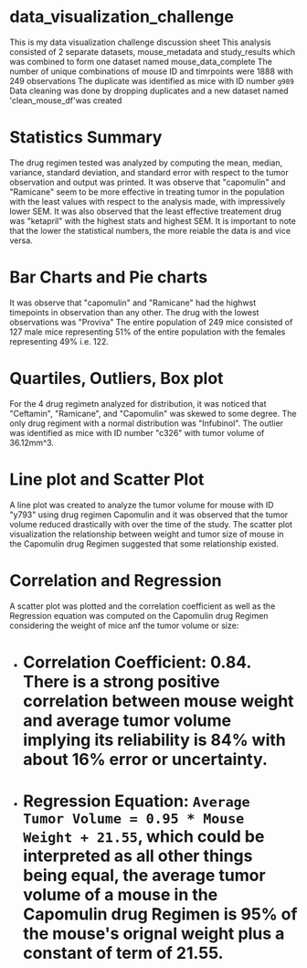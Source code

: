 # data_visualization_challenge
This is my data visualization challenge discussion sheet
This analysis consisted of 2 separate datasets, mouse_metadata and study_results which was combined to form one dataset named mouse_data_complete
The number of unique combinations of mouse ID and timrpoints were 1888 with 249 observations
The duplicate was identified as mice with ID number `g989`
Data cleaning was done by dropping duplicates and a new dataset named 'clean_mouse_df'was created

# Statistics Summary
The drug regimen tested was analyzed by computing the mean, median, variance, standard deviation, and standard error with respect to the tumor observation and  output was printed.
It was observe that "capomulin" and "Ramicane" seem to be more effective in treating tumor in the population with the least values with respect to the analysis made, with impressively lower SEM.
It was also observed that the least effective treatement drug was "ketapril" with the highest stats and highest SEM.
It is important to note that the lower the statistical numbers, the more reiable the data is and vice versa.

# Bar Charts and Pie charts
It was observe that "capomulin" and "Ramicane" had the highwst timepoints in observation than any other. The drug with the lowest observations was "Proviva"
The entire population of 249 mice consisted of 127 male mice representing 51% of the entire population with the females representing 49% i.e. 122.

# Quartiles, Outliers, Box plot
For the 4 drug regimetn analyzed for distribution, it was noticed that "Ceftamin", "Ramicane", and "Capomulin" was skewed to some degree. The only drug regiment with a normal distribution was "Infubinol".
The outlier was identified as mice with ID number "c326" with tumor volume of 36.12mm^3.

# Line plot and Scatter Plot
A line plot was created to analyze the tumor volume for mouse with ID "y793" using drug regimen Capomulin and it was observed that the tumor volume reduced drastically with over the time of the study.
The scatter plot visualization the relationship between weight and tumor size of mouse in the Capomulin drug Regimen suggested that some relationship existed.

# Correlation and Regression
A scatter plot was plotted and the correlation coefficient as well as the Regression equation was computed on the Capomulin drug Regimen considering the weight of mice anf the tumor volume or size:
- # Correlation Coefficient: 0.84. There is a strong positive correlation between mouse weight and average tumor volume implying its reliability is 84% with about 16% error or uncertainty.
- # Regression Equation: `Average Tumor Volume = 0.95 * Mouse Weight + 21.55`, which could be interpreted as all other things being equal, the average tumor volume of a mouse in the Capomulin drug Regimen is 95% of the mouse's orignal weight plus a constant of term of 21.55.
